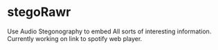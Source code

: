 # stegoRawr
Use Audio Stegonography to embed All sorts of interesting information.  Currently working on link to spotify web player.
